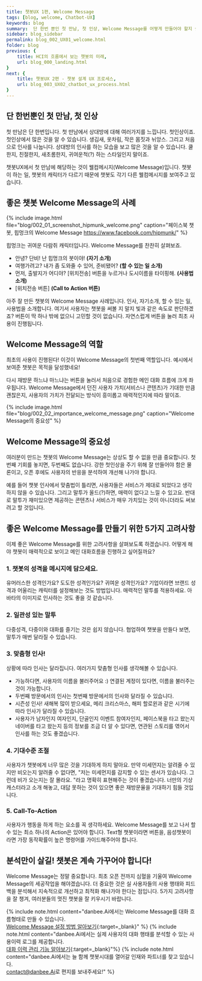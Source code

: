```yaml
---
title: 챗봇UX 1편, Welcome Message
tags: [blog, welcome, Chatbot-UX]
keywords: blog
summary:  단 한번 뿐인 첫 만남, 첫 인상, Welcome Message를 어떻게 만들어야 할지 살펴보겠습니다.
sidebar: blog_sidebar
permalink: blog_002_UX01_welcome.html
folder: blog
previous: {
    title: HCI의 흐름에서 보는 챗봇의 미래,
    url: blog_000_landing.html
}
next: {
    title: 챗봇UX 2편 - 챗봇 설계 UX 프로세스,
    url: blog_003_UX02_chatbot_ux_process.html
}
---
```


## 단 한번뿐인 첫 만남, 첫 인상
첫 만남은 단 한번입니다. 첫 만남에서 상대방에 대해 여러가지를 느낍니다. 첫인상이죠. 첫인상에서 많은 것을 알 수 있습니다. 생김새, 옷차림, 작은 몸짓과 뉘앙스. 그리고 처음으로 인사를 나눕니다. 상대방의 인사를 하는 모습을 보고 많은 것을 알 수 있습니다. 쿨한지, 친절한지, 새초롬한지, 귀여운척(?) 하는 스타일인지 말이죠.

챗봇UX에서 첫 만남에 해당하는 것이 웰컴메시지(Welcome Message)입니다. 챗봇이 하는 일, 챗봇의 캐릭터가 다르기 때문에 챗봇도 각기 다른 웰컴메시지를 보여주고 있습니다. 


## 좋은 챗봇 Welcome Message의 사례

{% include image.html file="blog/002_01_screenshot_hipmunk_welcome.png"  caption="페이스북 챗봇, 힙멍크의 Welcome Message https://www.facebook.com/hipmunk/" %}

힙멍크는 귀여운 다람쥐 캐릭터입니다. Welcome Message를 찬찬히 살펴보죠. 

- 안녕? 단비! 난 힙멍크의 봇이야! **(자기 소개)**
- 여행가려고? 내가 좀 도와줄 수 있어, 준비됐어? **(할 수 있는 일 소개)**
- 먼저, 출발지가 어디야? [위치전송] 버튼을 누르거나 도시이름을 타이핑해. **(사용법 소개)**
- [위치전송 버튼] **(Call to Action 버튼)**

아주 잘 만든 챗봇의 Welcome Message 사례입니다.
인사, 자기소개, 할 수 있는 일, 사용법을 소개합니다.
여기서 사용자는 챗봇을 써볼 지 말지 빛과 같은 속도로 판단하겠죠? 버튼이 딱 하나 밖에 없으니 고민할 것이 없습니다. 자연스럽게 버튼을 눌러 최초 사용이 진행됩니다.

## Welcome Message의 역할

최초의 사용이 진행된다!
이것이 Welcome Message의 첫번째 역할입니다.
예시에서 보여준 챗봇은 목적을 달성했네요!

다시 재방문 하느냐 마느냐는 버튼을 눌러서 처음으로 경험한 메인 대화 흐름에 크게 좌우됩니다. Welcome Message에서 던진 사용자 가치(서비스나 콘텐츠)가 기대한 만큼 괜찮은지, 사용자의 가치가 전달되는 방식이 흥미롭고 매력적인지에 따라 말이죠.

{% include image.html file="blog/002_02_importance_welcome_message.png"  caption="Welcome Message의 중요성" %}

## Welcome Message의 중요성
여러분이 만드는 챗봇의 Welcome Message는 상상도 할 수 없을 만큼 중요합니다. 첫번째 기회를 놓지면, 두번째도 없습니다. 강한 첫인상을 주기 위해 잘 만들어야 함은 물론이고, 오픈 후에도 사용자의 반응을 분석하여 개선해 나가야 합니다.

예를 들어 챗봇 인사에서 맞춤법이 틀리면, 사용자들은 서비스가 제대로 되었다고 생각하지 않을 수 있습니다. 그리고 말투가 올드(?)하면, 매력이 없다고 느낄 수 있고요. 반대로 말투가 재미있으면 제공하는 콘텐츠나 서비스가 매우 가치있는 것이 아니더라도 써보려고 할 것입니다.

## 좋은 Welcome Message를 만들기 위한 5가지 고려사항

이제 좋은 Welcome Message를 위한 고려사항을 살펴보도록 하겠습니다. 어떻게 해야 챗봇이 매력적으로 보이고 메인 대화흐름을 진행하고 싶어질까요?

### 1. 챗봇의 성격을 메시지에 담으세요. 

유머러스한 성격인가요? 도도한 성격인가요? 귀여운 성격인가요? 기업이라면 브랜드 성격과 어울리는 캐릭터를 설정해보는 것도 방법입니다. 매력적인 말투를 적용하세요. 아바타의 이미지로 인사하는 것도 좋을 것 같습니다.

### 2. 일관성 있는 말투

다중성격, 다중이와 대화를 즐기는 것은 쉽지 않습니다. 협업하여 챗봇을 만들다 보면, 말투가 매번 달라질 수 있습니다. 

### 3. 맞춤형 인사! 

상황에 따라 인사는 달라집니다. 여러가지 맞춤형 인사를 생각해볼 수 있습니다.

- 가능하다면, 사용자의 이름을 불러주어요 :) 연결된 계정이 있다면, 이름을 불러주는 것이 가능합니다. 
- 두번째 방문에서의 인사는 첫번째 방문에서의 인사와 달라질 수 있습니다. 
- 시즌성 인사! 새해복 많이 받으세요, 메리 크리스마스, 해피 할로윈과 같은 시기에 따라 인사가 달라질 수 있습니다.
- 사용자가 남자인지 여자인지, 단골인지 이벤트 참여자인지, 페이스북을 타고 왔는지 네이버를 타고 왔는지 등의 정보를 조금 더 알 수 있다면, 연관된 스토리를 엮어서 인사를 하는 것도 좋겠습니다. 

### 4. 기대수준 조절

사용자가 챗봇에게 너무 많은 것을 기대하게 하지 말아요. 만약 미세먼지는 알려줄 수 있지만 비오는지 알려줄 수 없다면, "저는 미세먼지를 감지할 수 있는 센서가 있습니다. 그런데 비가 오는지는 잘 몰라요. "라고 명확히 표현해주는 것이 좋겠습니다. 너만의 기상캐스터라고 소개 해놓고, 대답 못하는 것이 있으면 좋은 재방문율을 기대하기 힘들 것입니다.

### 5. Call-To-Action 

사용자가 행동을 하게 하는 요소를 꼭 생각하세요. Welcome Message를 보고 나서 할 수 있는 최소 하나의 Action은 있어야 합니다. Text형 챗봇이라면 버튼을, 음성챗봇이라면 가장 동작확률이 높은 명령어를 가이드해주어야 합니다.


## 분석만이 살길! 챗봇은 계속 가꾸어야 합니다!

Welcome Message는 정말 중요합니다. 최초 오픈 전까지 심혈을 기울여 Welcome Message의 세공작업을 해야겠습니다. 더 중요한 것은 실 사용자들의 사용 행태와 피드백을 분석해서 지속적으로 개선하고 최적화 해나가야 한다는 점입니다. 5가지 고려사항을 잘 챙겨, 여러분들의 멋진 챗봇을 잘 키우시기 바랍니다.

{% include note.html content="danbee.Ai에서는 Welcome Message를 대화 흐름형태로 만들 수 있습니다. <br/> [Welcome Message 설정 방법 알아보기](http://doc.danbee.ai/settings_personality.html){:target=_blank}" %}
{% include note.html content="danbee.Ai에서는 실제 사용자의 대화 행태를 분석할 수 있는 사용이력 로그를 제공합니다. <br/> [대화 이력 관리 기능 알아보기](http://doc.danbee.ai/log.html){:target=_blank}"%}
{% include note.html content="danbee.Ai에서는 늘 함께 챗봇시대를 열어갈 인재와 파트너를 찾고 있습니다. <br/> [contact@danbee.Ai](mailto:contact@danbee.ai)로 편지를 보내주세요!" %}
